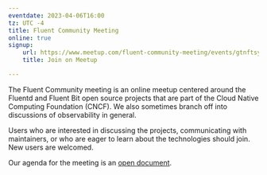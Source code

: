 ```yaml
---
eventdate: 2023-04-06T16:00
tz: UTC -4
title: Fluent Community Meeting
online: true
signup:
    url: https://www.meetup.com/fluent-community-meeting/events/gtnftsyfcgbjb/
    title: Join on Meetup

---
```


The Fluent Community meeting is an online meetup centered around the Fluentd and Fluent Bit open source projects that are part of the Cloud Native Computing Foundation (CNCF). We also sometimes branch off into discussions of observability in general.

Users who are interested in discussing the projects, communicating with maintainers, or who are eager to learn about the technologies should join. New users are welcomed.

Our agenda for the meeting is an [open document](https://docs.google.com/document/d/1vJvsn8E0SanLO1R0X3RC1qTw0XQK_7q75sZ8IbWAu-g/edit).